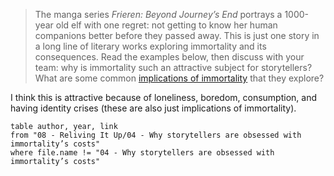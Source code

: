 > The manga series _Frieren: Beyond Journey’s End_ portrays a 1000-year old elf with one regret: not getting to know her human companions better before they passed away. This is just one story in a long line of literary works exploring immortality and its consequences. Read the examples below, then discuss with your team: why is immortality such an attractive subject for storytellers? What are some common [implications of immortality](https://www.lightspeedmagazine.com/nonfiction/immortals-that-show-us-that-death-is-the-best-option/) that they explore?

I think this is attractive because of loneliness, boredom, consumption, and having identity crises (these are also just implications of immortality).

```dataview
table author, year, link
from "08 - Reliving It Up/04 - Why storytellers are obsessed with immortality’s costs"
where file.name != "04 - Why storytellers are obsessed with immortality’s costs"
```

<!-- There isn’t anything to review in the artworks — I need a break --> 